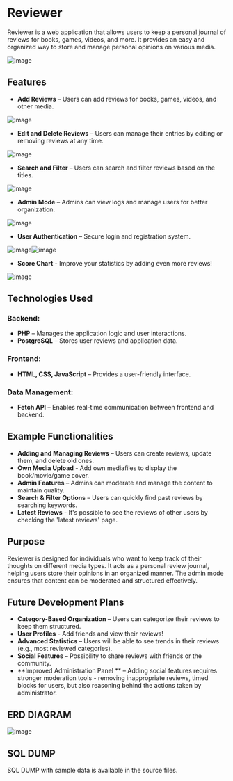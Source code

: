 # Reviewer

Reviewer is a web application that allows users to keep a personal journal of reviews for books, games, videos, and more. It provides an easy and organized way to store and manage personal opinions on various media.

![image](https://github.com/user-attachments/assets/9f389bd1-1ce2-4da4-8dd3-47d221854f33)

## Features

- **Add Reviews** – Users can add reviews for books, games, videos, and other media.

![image](https://github.com/user-attachments/assets/f998bb9f-e16e-46e7-be93-efd11f6d3810)

- **Edit and Delete Reviews** – Users can manage their entries by editing or removing reviews at any time.

![image](https://github.com/user-attachments/assets/f5a743dd-4a4f-4233-ab98-e8c1d38980d6)

- **Search and Filter** – Users can search and filter reviews based on the titles.

![image](https://github.com/user-attachments/assets/66fb1098-2450-47c7-9a15-34a077d4ae0a)

- **Admin Mode** – Admins can view logs and manage users for better organization.

![image](https://github.com/user-attachments/assets/6c9bd629-7f8e-4623-b09a-ba3af702d341)

- **User Authentication** – Secure login and registration system.

![image](https://github.com/user-attachments/assets/c1dc0742-40de-4df5-a1de-510d31e25767)![image](https://github.com/user-attachments/assets/1f796b12-5505-4867-ba46-da28de90d3ac)


- **Score Chart** - Improve your statistics by adding even more reviews!

![image](https://github.com/user-attachments/assets/ef5032fb-7da0-4340-8d95-77213fd1aa2b)


## Technologies Used

### Backend:
- **PHP** – Manages the application logic and user interactions.
- **PostgreSQL** – Stores user reviews and application data.

### Frontend:
- **HTML, CSS, JavaScript** – Provides a user-friendly interface.

### Data Management:
- **Fetch API** – Enables real-time communication between frontend and backend.

## Example Functionalities

- **Adding and Managing Reviews** – Users can create reviews, update them, and delete old ones.
- **Own Media Upload** - Add own mediafiles to display the book/movie/game cover.
- **Admin Features** – Admins can moderate and manage the content to maintain quality.
- **Search & Filter Options** – Users can quickly find past reviews by searching keywords.
- **Latest Reviews** - It's possible to see the reviews of other users by checking the 'latest reviews' page.

## Purpose

Reviewer is designed for individuals who want to keep track of their thoughts on different media types. It acts as a personal review journal, helping users store their opinions in an organized manner. The admin mode ensures that content can be moderated and structured effectively.

## Future Development Plans

- **Category-Based Organization** – Users can categorize their reviews to keep them structured.
- **User Profiles** - Add friends and view their reviews!
- **Advanced Statistics** – Users will be able to see trends in their reviews (e.g., most reviewed categories).
- **Social Features** – Possibility to share reviews with friends or the community.
- **Improved Administration Panel ** – Adding social features requires stronger moderation tools - removing inappropriate reviews, timed blocks for users, but also reasoning behind the actions taken by administrator.

## ERD DIAGRAM

![image](https://github.com/user-attachments/assets/fce6ee89-6f1c-4f51-b81c-1e3db81786a1)

## SQL DUMP 
SQL DUMP with sample data is available in the source files.
